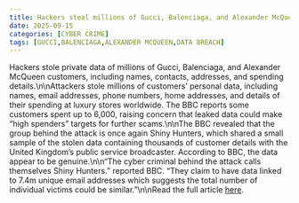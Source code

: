 ```yaml
---
title: Hackers steal millions of Gucci, Balenciaga, and Alexander McQueen customer records
date: 2025-09-15
categories: [CYBER CRIME]
tags: [GUCCI,BALENCIAGA,ALEXANDER MCQUEEN,DATA BREACH]
---
```


Hackers stole private data of millions of Gucci, Balenciaga, and Alexander McQueen customers, including names, contacts, addresses, and spending details.\n\nAttackers stole millions of customers’ personal data, including names, email addresses, phone numbers, home addresses, and details of their spending at luxury stores worldwide. The BBC reports some customers spent up to 6,000, raising concern that leaked data could make “high spenders” targets for further scams.\n\nThe BBC revealed that the group behind the attack is once again Shiny Hunters, which shared a small sample of the stolen data containing thousands of customer details with the United Kingdom’s public service broadcaster. According to BBC, the data appear to be genuine.\n\n“The cyber criminal behind the attack calls themselves Shiny Hunters.” reported BBC. “They claim to have data linked to 7.4m unique email addresses which suggests the total number of individual victims could be similar.”\n\nRead the full article [here](https://securityaffairs.com/182236/cyber-crime/hackers-steal-millions-of-gucci-balenciaga-and-alexander-mcqueen-customer-records.html).